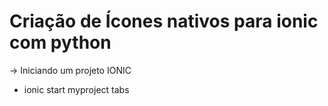 # Criação de Ícones nativos para ionic com python

-> Iniciando um projeto IONIC

- ionic start myproject tabs 
